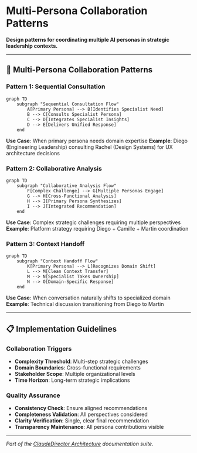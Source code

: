 # Multi-Persona Collaboration Patterns

**Design patterns for coordinating multiple AI personas in strategic leadership contexts.**

---

## 🤝 **Multi-Persona Collaboration Patterns**

### **Pattern 1: Sequential Consultation**
```mermaid
graph TD
    subgraph "Sequential Consultation Flow"
        A[Primary Persona] --> B[Identifies Specialist Need]
        B --> C[Consults Specialist Persona]
        C --> D[Integrates Specialist Insights]
        D --> E[Delivers Unified Response]
    end
```

**Use Case**: When primary persona needs domain expertise
**Example**: Diego (Engineering Leadership) consulting Rachel (Design Systems) for UX architecture decisions

### **Pattern 2: Collaborative Analysis**
```mermaid
graph TD
    subgraph "Collaborative Analysis Flow"
        F[Complex Challenge] --> G[Multiple Personas Engage]
        G --> H[Cross-Functional Analysis]
        H --> I[Primary Persona Synthesizes]
        I --> J[Integrated Recommendation]
    end
```

**Use Case**: Complex strategic challenges requiring multiple perspectives
**Example**: Platform strategy requiring Diego + Camille + Martin coordination

### **Pattern 3: Context Handoff**
```mermaid
graph TD
    subgraph "Context Handoff Flow"
        K[Primary Persona] --> L[Recognizes Domain Shift]
        L --> M[Clean Context Transfer]
        M --> N[Specialist Takes Ownership]
        N --> O[Domain-Specific Response]
    end
```

**Use Case**: When conversation naturally shifts to specialized domain
**Example**: Technical discussion transitioning from Diego to Martin

---

## 📋 **Implementation Guidelines**

### **Collaboration Triggers**
- **Complexity Threshold**: Multi-step strategic challenges
- **Domain Boundaries**: Cross-functional requirements
- **Stakeholder Scope**: Multiple organizational levels
- **Time Horizon**: Long-term strategic implications

### **Quality Assurance**
- **Consistency Check**: Ensure aligned recommendations
- **Completeness Validation**: All perspectives considered
- **Clarity Verification**: Single, clear final recommendation
- **Transparency Maintenance**: All persona contributions visible

---

*Part of the [ClaudeDirector Architecture](../OVERVIEW.md) documentation suite.*
